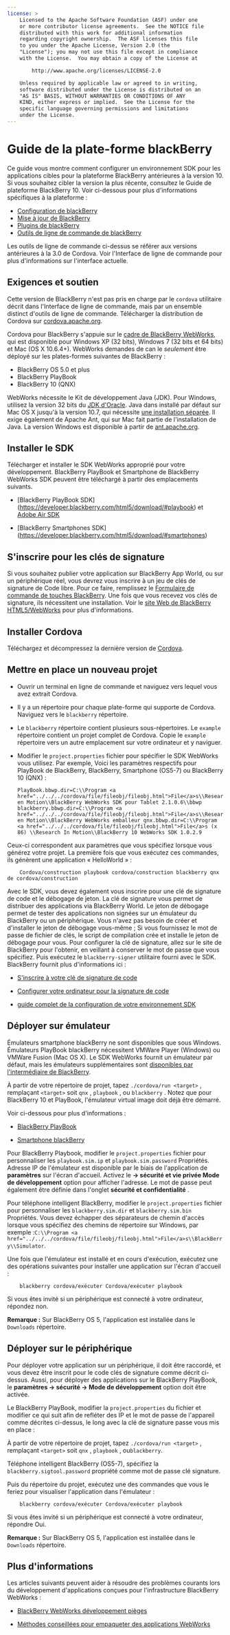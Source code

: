 ```yaml
---
license: >
    Licensed to the Apache Software Foundation (ASF) under one
    or more contributor license agreements.  See the NOTICE file
    distributed with this work for additional information
    regarding copyright ownership.  The ASF licenses this file
    to you under the Apache License, Version 2.0 (the
    "License"); you may not use this file except in compliance
    with the License.  You may obtain a copy of the License at

        http://www.apache.org/licenses/LICENSE-2.0

    Unless required by applicable law or agreed to in writing,
    software distributed under the License is distributed on an
    "AS IS" BASIS, WITHOUT WARRANTIES OR CONDITIONS OF ANY
    KIND, either express or implied.  See the License for the
    specific language governing permissions and limitations
    under the License.
---
```


# Guide de la plate-forme blackBerry

Ce guide vous montre comment configurer un environnement SDK pour les applications cibles pour la plateforme BlackBerry antérieures à la version 10. Si vous souhaitez cibler la version la plus récente, consultez le Guide de plateforme BlackBerry 10. Voir ci-dessous pour plus d'informations spécifiques à la plateforme :

*   <a href="../blackberry10/config.html">Configuration de blackBerry</a>
*   <a href="../blackberry10/upgrading.html">Mise à jour de BlackBerry</a>
*   <a href="plugin.html">Plugins de blackBerry</a>
*   <a href="tools.html">Outils de ligne de commande de blackBerry</a>

Les outils de ligne de commande ci-dessus se référer aux versions antérieures à la 3.0 de Cordova. Voir l'Interface de ligne de commande pour plus d'informations sur l'interface actuelle.

## Exigences et soutien

Cette version de BlackBerry n'est pas pris en charge par le `cordova` utilitaire décrit dans l'Interface de ligne de commande, mais par un ensemble distinct d'outils de ligne de commande. Télécharger la distribution de Cordova sur [cordova.apache.org][1].

 [1]: http://cordova.apache.org/#download

Cordova pour BlackBerry s'appuie sur le [cadre de BlackBerry WebWorks][2], qui est disponible pour Windows XP (32 bits), Windows 7 (32 bits et 64 bits) et Mac (OS X 10.6.4+). WebWorks demandes de can le *seulement* être déployé sur les plates-formes suivantes de BlackBerry :

 [2]: https://bdsc.webapps.blackberry.com/html5

*   BlackBerry OS 5.0 et plus
*   BlackBerry PlayBook
*   BlackBerry 10 (QNX)

WebWorks nécessite le Kit de développement Java (JDK). Pour Windows, utilisez la version 32 bits du [JDK d'Oracle][3]. Java dans installé par défaut sur Mac OS X jusqu'à la version 10.7, qui nécessite [une installation séparée][4]. Il exige également de Apache Ant, qui sur Mac fait partie de l'installation de Java. La version Windows est disponible à partir de [ant.apache.org][5].

 [3]: http://www.oracle.com/technetwork/java/javase/downloads/index.html#jdk
 [4]: http://support.apple.com/kb/DL1421
 [5]: http://ant.apache.org/bindownload.cgi

## Installer le SDK

Télécharger et installer le SDK WebWorks approprié pour votre développement. BlackBerry PlayBook et Smartphone de BlackBerry WebWorks SDK peuvent être téléchargé à partir des emplacements suivants.

*   \[BlackBerry PlayBook SDK\] (https://developer.blackberry.com/html5/download/#playbook) et [Adobe Air SDK][6]

*   \[BlackBerry Smartphones SDK\] (https://developer.blackberry.com/html5/download/#smartphones)

 [6]: http://www.adobe.com/devnet/air/air-sdk-download.html

## S'inscrire pour les clés de signature

Si vous souhaitez publier votre application sur BlackBerry App World, ou sur un périphérique réel, vous devrez vous inscrire à un jeu de clés de signature de Code libre. Pour ce faire, remplissez le [Formulaire de commande de touches BlackBerry][7]. Une fois que vous recevez vos clés de signature, ils nécessitent une installation. Voir le [site Web de BlackBerry HTML5/WebWorks][8] pour plus d'informations.

 [7]: https://www.blackberry.com/SignedKeys
 [8]: https://developer.blackberry.com/html5/documentation/signing_setup_bb10_apps_2008396_11.html

## Installer Cordova

Téléchargez et décompressez la dernière version de [Cordova][1].

## Mettre en place un nouveau projet

*   Ouvrir un terminal en ligne de commande et naviguez vers lequel vous avez extrait Cordova.

*   Il y a un répertoire pour chaque plate-forme qui supporte de Cordova. Naviguez vers le `blackberry` répertoire.

*   Le `blackberry` répertoire contient plusieurs sous-répertoires. Le `example` répertoire contient un projet complet de Cordova. Copie le `example` répertoire vers un autre emplacement sur votre ordinateur et y naviguer.

*   Modifier le `project.properties` fichier pour spécifier le SDK WebWorks vous utilisez. Par exemple, Voici les paramètres respectifs pour PlayBook de BlackBerry, BlackBerry, Smartphone (OS5-7) ou BlackBerry 10 (QNX) :
    
        PlayBook.bbwp.dir=C:\\Program <a href="../../../cordova/file/fileobj/fileobj.html">File</a>s\\Research en Motion\\BlackBerry WebWorks SDK pour Tablet 2.1.0.6\\bbwp blackberry.bbwp.dir=C:\\Program <a href="../../../cordova/file/fileobj/fileobj.html">File</a>s\\Research en Motion\\BlackBerry WebWorks emballeur qnx.bbwp.dir=C:\\Program <a href="../../../cordova/file/fileobj/fileobj.html">File</a>s (x 86) \\Research In Motion\\BlackBerry 10 WebWorks SDK 1.0.2.9
        

Ceux-ci correspondent aux paramètres que vous spécifiez lorsque vous générez votre projet. La première fois que vous exécutez ces commandes, ils génèrent une application « HelloWorld » :

        Cordova/construction playbook cordova/construction blackberry qnx de cordova/construction
    

Avec le SDK, vous devez également vous inscrire pour une clé de signature de code et le débogage de jeton. La clé de signature vous permet de distribuer des applications via BlackBerry World. Le jeton de débogage permet de tester des applications non signées sur un émulateur du BlackBerry ou un périphérique. Vous n'avez pas besoin de créer et d'installer le jeton de débogage vous-même ; Si vous fournissez le mot de passe de fichier de clés, le script de compilation crée et installe le jeton de débogage pour vous. Pour configurer la clé de signature, allez sur le site de BlackBerry pour l'obtenir, en veillant à conserver le mot de passe que vous spécifiez. Puis exécutez le `blackberry-signer` utilitaire fourni avec le SDK. BlackBerry fournit plus d'informations ici :

*   [S'inscrire à votre clé de signature de code][9]

*   [Configurer votre ordinateur pour la signature de code][10]

*   [guide complet de la configuration de votre environnement SDK][11]

 [9]: https://www.blackberry.com/SignedKeys/codesigning.html
 [10]: http://developer.blackberry.com/html5/documentation/set_up_for_signing.html
 [11]: http://developer.blackberry.com/native/documentation/bb10/com.qnx.doc.native_sdk.quickstart/topic/set_up_your_environment.html

## Déployer sur émulateur

Émulateurs smartphone blackBerry ne sont disponibles que sous Windows. Émulateurs PlayBook blackBerry nécessitent VMWare Player (Windows) ou VMWare Fusion (Mac OS X). Le SDK WebWorks fournit un émulateur par défaut, mais les émulateurs supplémentaires sont [disponibles par l'intermédiaire de BlackBerry][12].

 [12]: http://us.blackberry.com/developers/resources/simulators.jsp

À partir de votre répertoire de projet, tapez `./cordova/run <target>` , remplaçant `<target>` soit `qnx` , `playbook` , ou `blackberry` . Notez que pour BlackBerry 10 et PlayBook, l'émulateur virtual image doit déjà être démarré.

Voir ci-dessous pour plus d'informations :

*   [BlackBerry PlayBook][13]

*   [Smartphone blackBerry][14]

 [13]: https://developer.blackberry.com/html5/documentation/using_the_tablet_simulator_1866980_11.html
 [14]: https://developer.blackberry.com/html5/documentation/run_your_app_on_smartphone_sim_1876976_11.html

Pour BlackBerry Playbook, modifier le `project.properties` fichier pour personnaliser les `playbook.sim.ip` et `playbook.sim.password` Propriétés. Adresse IP de l'émulateur est disponible par le biais de l'application de **paramètres** sur l'écran d'accueil. Activez le **→ sécurité et vie privée Mode de développement** option pour afficher l'adresse. Le mot de passe peut également être définie dans l'onglet **sécurité et confidentialité** .

Pour téléphone intelligent BlackBerry, modifier le `project.properties` fichier pour personnaliser les `blackberry.sim.dir` et `blackberry.sim.bin` Propriétés. Vous devez échapper des séparateurs de chemin d'accès lorsque vous spécifiez des chemins de répertoire sur Windows, par exemple :`C:\\Program
<a href="../../../cordova/file/fileobj/fileobj.html">File</a>s\\BlackBerry\\Simulator`.

Une fois que l'émulateur est installé et en cours d'exécution, exécutez une des opérations suivantes pour installer une application sur l'écran d'accueil :

        blackberry cordova/exécuter Cordova/exécuter playbook
    

Si vous êtes invité si un périphérique est connecté à votre ordinateur, répondez non.

**Remarque :** Sur BlackBerry OS 5, l'application est installée dans le `Downloads` répertoire.

## Déployer sur le périphérique

Pour déployer votre application sur un périphérique, il doit être raccordé, et vous devez être inscrit pour le code clés de signature comme décrit ci-dessus. Aussi, pour déployer des applications sur le BlackBerry PlayBook, le **paramètres → sécurité → Mode de développement** option doit être activée.

Le BlackBerry PlayBook, modifier la `project.properties` du fichier et modifier ce qui suit afin de refléter des IP et le mot de passe de l'appareil comme décrites ci-dessus, le long avec la clé de signature passe vous mis en place :

À partir de votre répertoire de projet, tapez `./cordova/run <target>` , remplaçant `<target>` soit `qnx` , `playbook` , ou`blackberry`.

Téléphone intelligent BlackBerry (OS5-7), spécifiez la `blackberry.sigtool.password` propriété comme mot de passe clé signature.

Puis du répertoire du projet, exécutez une des commandes que vous le feriez pour visualiser l'application dans l'émulateur :

        blackberry cordova/exécuter Cordova/exécuter playbook
    

Si vous êtes invité si un périphérique est connecté à votre ordinateur, répondre Oui.

**Remarque :** Sur BlackBerry OS 5, l'application est installée dans le `Downloads` répertoire.

## Plus d'informations

Les articles suivants peuvent aider à résoudre des problèmes courants lors du développement d'applications conçues pour l'infrastructure BlackBerry WebWorks :

*   [BlackBerry WebWorks développement pièges][15]

*   [Méthodes conseillées pour empaqueter des applications WebWorks][16]

 [15]: http://supportforums.blackberry.com/t5/Web-and-WebWorks-Development/Common-BlackBerry-WebWorks-development-pitfalls-that-can-be/ta-p/624712
 [16]: https://bdsc.webapps.blackberrycom/html5/documentation/ww_developing/bestpractice_compiling_ww_apps_1873324_11.html